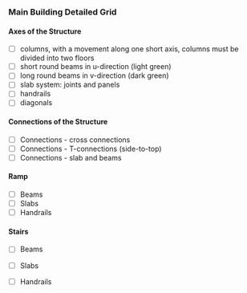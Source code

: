 
### Main Building Detailed Grid

#### Axes of the Structure

- [ ] columns, with a movement along one short axis, columns must be divided into two floors
- [ ] short round beams in u-direction (light green)
- [ ] long round beams in v-direction (dark green)
- [ ] slab system: joints and panels
- [ ] handrails
- [ ] diagonals

#### Connections of the Structure

- [ ] Connections - cross connections
- [ ] Connections - T-connections (side-to-top)
- [ ] Connections - slab and beams

#### Ramp

- [ ] Beams
- [ ] Slabs
- [ ] Handrails

#### Stairs

- [ ] Beams
- [ ] Slabs
- [ ] Handrails


